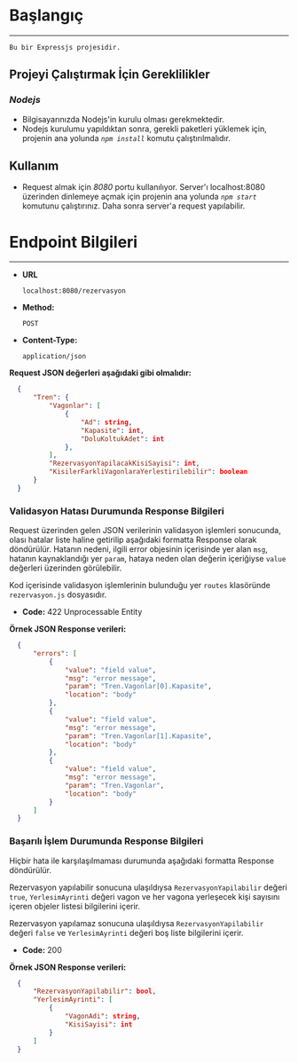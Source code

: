 # Başlangıç #
---

`Bu bir Expressjs projesidir.`
## Projeyi Çalıştırmak İçin Gereklilikler ##

  ### *Nodejs* ###
  * Bilgisayarınızda Nodejs'in kurulu olması gerekmektedir.
  * Nodejs kurulumu yapıldıktan sonra, gerekli paketleri yüklemek için, projenin ana yolunda *`npm install`* komutu çalıştırılmalıdır.

  ## Kullanım ##
  * Request almak için *8080* portu kullanılıyor. Server'ı localhost:8080 üzerinden dinlemeye açmak için projenin ana yolunda *`npm start`* komutunu çalıştırınız. Daha sonra server'a request yapılabilir.

# Endpoint Bilgileri #
---

* **URL**

  `localhost:8080/rezervasyon`

* **Method:**

  `POST`

* **Content-Type:**

  `application/json`

**Request JSON değerleri aşağıdaki gibi olmalıdır:**

   ```json
     {
         "Tren": {
             "Vagonlar": [
                 {
                     "Ad": string,
                     "Kapasite": int,
                     "DoluKoltukAdet": int
                 },
             ],
             "RezervasyonYapilacakKisiSayisi": int,
             "KisilerFarkliVagonlaraYerlestirilebilir": boolean
         }
     }
   ```  

### Validasyon Hatası Durumunda Response Bilgileri ###

Request üzerinden gelen JSON verilerinin validasyon işlemleri sonucunda, olası hatalar liste haline getirilip aşağıdaki formatta Response olarak döndürülür. Hatanın nedeni, ilgili error objesinin içerisinde yer alan `msg`, hatanın kaynaklandığı yer `param`, hataya neden olan değerin içeriğiyse `value` değerleri üzerinden görülebilir.

Kod içerisinde validasyon işlemlerinin bulunduğu yer `routes` klasöründe `rezervasyon.js` dosyasıdır.

* **Code:** 422 Unprocessable Entity

**Örnek JSON Response verileri:**

   ```json
     {
         "errors": [
             {
                 "value": "field value",
                 "msg": "error message",
                 "param": "Tren.Vagonlar[0].Kapasite",
                 "location": "body"
             },
             {
                 "value": "field value",
                 "msg": "error message",
                 "param": "Tren.Vagonlar[1].Kapasite",
                 "location": "body"
             },
             {
                 "value": "field value",
                 "msg": "error message",
                 "param": "Tren.Vagonlar",
                 "location": "body"
             }    
         ]
     }
   ```  

### Başarılı İşlem Durumunda Response Bilgileri ###

Hiçbir hata ile karşılaşılmaması durumunda aşağıdaki formatta Response döndürülür.

Rezervasyon yapılabilir sonucuna ulaşıldıysa `RezervasyonYapilabilir` değeri `true`, `YerlesimAyrinti` değeri vagon ve her vagona yerleşecek kişi sayısını içeren objeler listesi bilgilerini içerir.

Rezervasyon yapılamaz sonucuna ulaşıldıysa `RezervasyonYapilabilir` değeri `false` ve `YerlesimAyrinti` değeri boş liste bilgilerini içerir.

* **Code:** 200

**Örnek JSON Response verileri:**

   ```json
     {
         "RezervasyonYapilabilir": bool,
         "YerlesimAyrinti": [      
             {
                 "VagonAdi": string,
                 "KisiSayisi": int
             }   
         ]
     }
   ```
